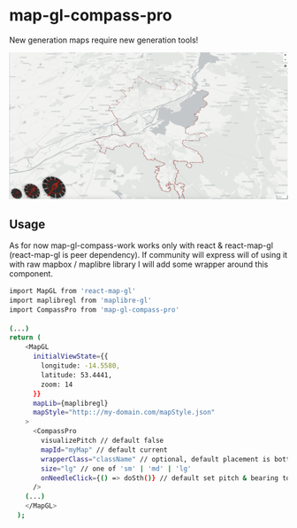 # map-gl-compass-pro
New generation maps require new generation tools! 

![Screen](https://raw.githubusercontent.com//jedluk/random/master/compass-pro/compass.png)


## Usage
As for now map-gl-compass-work works only with react & react-map-gl (react-map-gl is peer dependency). If community will express will of using it with raw mapbox / maplibre library I will add some wrapper around this component.

```sh
import MapGL from 'react-map-gl'
import maplibregl from 'maplibre-gl'
import CompassPro from 'map-gl-compass-pro'

(...)
return (
    <MapGL
      initialViewState={{
        longitude: -14.5580,
        latitude: 53.4441,
        zoom: 14
      }}
      mapLib={maplibregl}
      mapStyle="http:://my-domain.com/mapStyle.json"
    >
      <CompassPro 
        visualizePitch // default false
        mapId="myMap" // default current
        wrapperClass="className" // optional, default placement is bottom left corner (absolutely positioned)
        size="lg" // one of 'sm' | 'md' | 'lg'
        onNeedleClick={() => doSth()} // default set pitch & bearing to 0
      />
    (...)    
    </MapGL>
  );
```